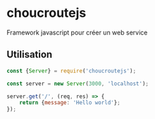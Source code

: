 # choucroutejs
Framework javascript pour créer un web service

## Utilisation

```js
const {Server} = require('choucroutejs');

const server = new Server(3000, 'localhost');

server.get('/', (req, res) => {
    return {message: 'Hello world'};
});
